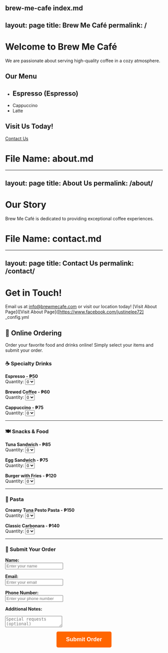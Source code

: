 brew-me-cafe
index.md
---
layout: page
title: Brew Me Café
permalink: /
---
# Welcome to Brew Me Café

We are passionate about serving high-quality coffee in a cozy atmosphere.

## Our Menu

- ## Espresso (Espresso)
- Cappuccino
- Latte

## Visit Us Today!

[Contact Us](contact.html)
# File Name: about.md

---
layout: page
title: About Us
permalink: /about/
---

# Our Story

Brew Me Café is dedicated to providing exceptional coffee experiences.
# File Name: contact.md

---
layout: page
title: Contact Us
permalink: /contact/
---

# Get in Touch!

Email us at [info@brewmecafe.com](mailto://info@brewmecafe.com) or visit our location today!
[Visit About Page]([Visit About Page]([https://www.facebook.com/justinelee72]
_config.yml

## 🛒 Online Ordering

Order your favorite food and drinks online! Simply select your items and submit your order.

<form action="https://formspree.io/f/xjkgerqg" method="POST">
    
### ☕ Specialty Drinks

**Espresso - ₱50**  
<label for="espresso">Quantity:</label>
<select name="Espresso" id="espresso">
    <option value="0">0</option>
    <option value="1">1</option>
    <option value="2">2</option>
    <option value="3">3</option>
</select>  

**Brewed Coffee - ₱60**  
<label for="brewed-coffee">Quantity:</label>
<select name="Brewed Coffee" id="brewed-coffee">
    <option value="0">0</option>
    <option value="1">1</option>
    <option value="2">2</option>
    <option value="3">3</option>
</select>  

**Cappuccino - ₱75**  
<label for="cappuccino">Quantity:</label>
<select name="Cappuccino" id="cappuccino">
    <option value="0">0</option>
    <option value="1">1</option>
    <option value="2">2</option>
    <option value="3">3</option>
</select>  

---

### 🍽️ Snacks & Food  

**Tuna Sandwich - ₱85**  
<label for="tuna-sandwich">Quantity:</label>
<select name="Tuna Sandwich" id="tuna-sandwich">
    <option value="0">0</option>
    <option value="1">1</option>
    <option value="2">2</option>
    <option value="3">3</option>
</select>  

**Egg Sandwich - ₱75**  
<label for="egg-sandwich">Quantity:</label>
<select name="Egg Sandwich" id="egg-sandwich">
    <option value="0">0</option>
    <option value="1">1</option>
    <option value="2">2</option>
    <option value="3">3</option>
</select>  

**Burger with Fries - ₱120**  
<label for="burger-fries">Quantity:</label>
<select name="Burger with Fries" id="burger-fries">
    <option value="0">0</option>
    <option value="1">1</option>
    <option value="2">2</option>
    <option value="3">3</option>
</select>  

---

### 🍝 Pasta  

**Creamy Tuna Pesto Pasta - ₱150**  
<label for="tuna-pesto">Quantity:</label>
<select name="Creamy Tuna Pesto Pasta" id="tuna-pesto">
    <option value="0">0</option>
    <option value="1">1</option>
    <option value="2">2</option>
    <option value="3">3</option>
</select>  

**Classic Carbonara - ₱140**  
<label for="carbonara">Quantity:</label>
<select name="Classic Carbonara" id="carbonara">
    <option value="0">0</option>
    <option value="1">1</option>
    <option value="2">2</option>
    <option value="3">3</option>
</select>  

---

### 📩 Submit Your Order  
**Name:**  
<input type="text" name="Name" required placeholder="Enter your name">  

**Email:**  
<input type="email" name="Email" required placeholder="Enter your email">  

**Phone Number:**  
<input type="text" name="Phone" required placeholder="Enter your phone number">  

**Additional Notes:**  
<textarea name="Notes" placeholder="Special requests (optional)"></textarea>  

<p style="text-align: center;">
    <button type="submit" style="
        background-color: #ff6600;
        color: white;
        padding: 15px 30px;
        font-size: 18px;
        border: none;
        border-radius: 5px;
        font-weight: bold;
        cursor: pointer;
        transition: 0.3s;">
        Submit Order
    </button>
</p>

</form>
